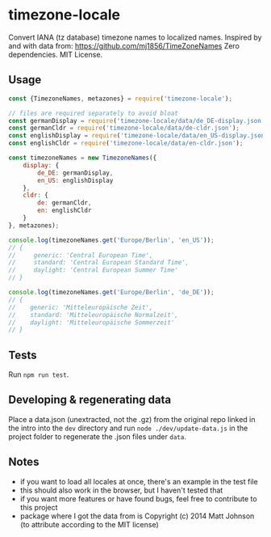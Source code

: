 # timezone-locale

Convert IANA (tz database) timezone names to localized names.
Inspired by and with data from: https://github.com/mj1856/TimeZoneNames
Zero dependencies. MIT License.

## Usage

```js
const {TimezoneNames, metazones} = require('timezone-locale');

// files are required separately to avoid bloat
const germanDisplay = require('timezone-locale/data/de_DE-display.json');
const germanCldr = require('timezone-locale/data/de-cldr.json');
const englishDisplay = require('timezone-locale/data/en_US-display.json');
const englishCldr = require('timezone-locale/data/en-cldr.json');

const timezoneNames = new TimezoneNames({
    display: {
        de_DE: germanDisplay,
        en_US: englishDisplay
    },
    cldr: {
        de: germanCldr,
        en: englishCldr
    }
}, metazones);

console.log(timezoneNames.get('Europe/Berlin', 'en_US'));
// {
//     generic: 'Central European Time',
//     standard: 'Central European Standard Time',
//     daylight: 'Central European Summer Time'
// }

console.log(timezoneNames.get('Europe/Berlin', 'de_DE'));
// {
//    generic: 'Mitteleuropäische Zeit',
//    standard: 'Mitteleuropäische Normalzeit',
//    daylight: 'Mitteleuropäische Sommerzeit'
// }

```

## Tests

Run `npm run test`.

## Developing & regenerating data

Place a data.json (unextracted, not the .gz) from the original repo linked in the intro into the `dev` directory and run `node ./dev/update-data.js` in the project folder to regenerate the .json files under `data`.

## Notes

* if you want to load all locales at once, there's an example in the test file
* this should also work in the browser, but I haven't tested that
* if you want more features or have found bugs, feel free to contribute to this project
* package where I got the data from is Copyright (c) 2014 Matt Johnson (to attribute according to the MIT license)
